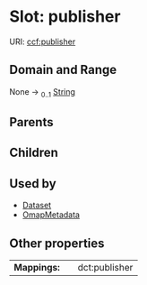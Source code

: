 
# Slot: publisher



URI: [ccf:publisher](http://purl.org/ccf/publisher)


## Domain and Range

None &#8594;  <sub>0..1</sub> [String](types/String.md)

## Parents


## Children


## Used by

 * [Dataset](Dataset.md)
 * [OmapMetadata](OmapMetadata.md)

## Other properties

|  |  |  |
| --- | --- | --- |
| **Mappings:** | | dct:publisher |